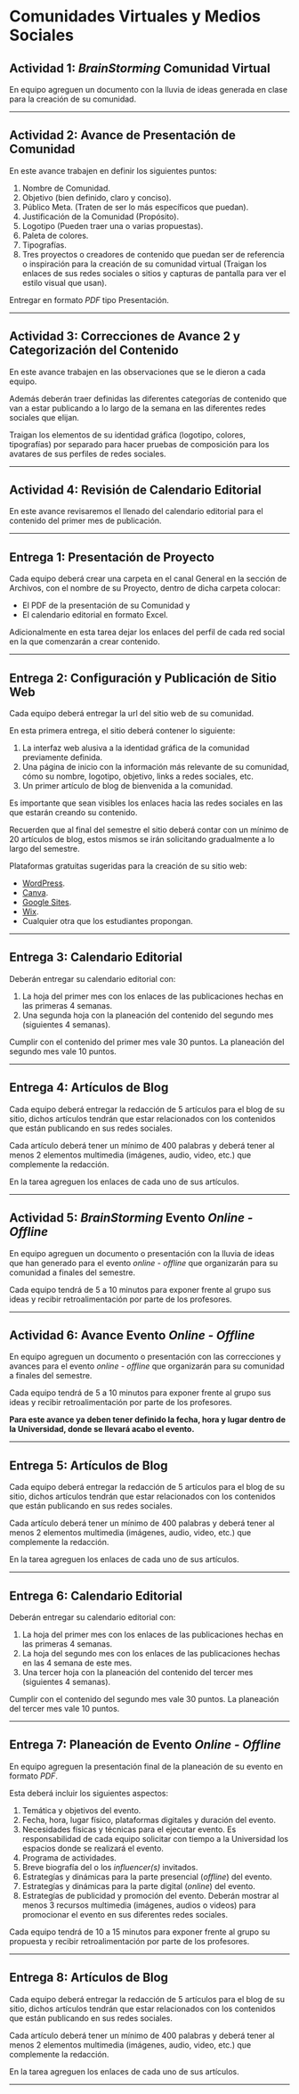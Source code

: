 # Comunidades Virtuales y Medios Sociales

## Actividad 1: _BrainStorming_ Comunidad Virtual

En equipo agreguen un documento con la lluvia de ideas generada en clase para la creación de su comunidad.

---

## Actividad 2: Avance de Presentación de Comunidad

En este avance trabajen en definir los siguientes puntos:

1. ​Nombre de Comunidad.
1. Objetivo (bien definido, claro y conciso).
1. Público Meta. (Traten de ser lo más específicos que puedan).
1. Justificación de la Comunidad (Propósito).
1. Logotipo (Pueden traer una o varias propuestas).
1. Paleta de colores.
1. Tipografías.
1. Tres proyectos o creadores de contenido que puedan ser de referencia o inspiración para la creación de su comunidad virtual (Traigan los enlaces de sus redes sociales o sitios y capturas de pantalla para ver el estilo visual que usan).

Entregar en formato _PDF_ tipo Presentación.

---

## Actividad 3: Correcciones de Avance 2 y Categorización del Contenido

En este avance trabajen en las observaciones que se le dieron a cada equipo.

Además deberán traer definidas las diferentes categorías de contenido que van a estar publicando a lo largo de la semana en las diferentes redes sociales que elijan.

Traigan los elementos de su identidad gráfica (logotipo, colores, tipografías) por separado para hacer pruebas de composición para los avatares de sus perfiles de redes sociales.

---

## Actividad 4: Revisión de Calendario Editorial

En este avance revisaremos el llenado del calendario editorial para el contenido del primer mes de publicación.

---

## Entrega 1: Presentación de Proyecto

Cada equipo deberá crear una carpeta en el canal General en la sección de Archivos, con el nombre de su Proyecto, dentro de dicha carpeta colocar:

- El PDF de la presentación de su Comunidad y
- El calendario editorial en formato Excel.

Adicionalmente en esta tarea dejar los enlaces del perfil de cada red social en la que comenzarán a crear contenido.

---

## Entrega 2: Configuración y Publicación de Sitio Web

Cada equipo deberá entregar la url del sitio web de su comunidad.

En esta primera entrega, el sitio deberá contener lo siguiente:

1. La interfaz web alusiva a la identidad gráfica de la comunidad previamente definida.
1. Una página de inicio con la información más relevante de su comunidad, cómo su nombre, logotipo, objetivo, links a redes sociales, etc.
1. Un primer artículo de blog de bienvenida a la comunidad.

Es importante que sean visibles los enlaces hacia las redes sociales en las que estarán creando su contenido.

Recuerden que al final del semestre el sitio deberá contar con un mínimo de 20 artículos de blog, estos mismos se irán solicitando gradualmente a lo largo del semestre.

Plataformas gratuitas sugeridas para la creación de su sitio web:

- [WordPress](https://wordpress.com/).
- [Canva](https://www.canva.com/es_mx/sitios-web/).
- [Google Sites](https://sites.google.com/).
- [Wix](https://wix.com/).
- Cualquier otra que los estudiantes propongan.

---

## Entrega 3: Calendario Editorial

Deberán entregar su calendario editorial con:

1. La hoja del primer mes con los enlaces de las publicaciones hechas en las primeras 4 semanas.
1. Una segunda hoja con la planeación del contenido del segundo mes (siguientes 4 semanas).

Cumplir con el contenido del primer mes vale 30 puntos. La planeación del segundo mes vale 10 puntos.

---

## Entrega 4: Artículos de Blog

Cada equipo deberá entregar la redacción de 5 artículos para el blog de su sitio, dichos artículos tendrán que estar relacionados con los contenidos que están publicando en sus redes sociales.

Cada artículo deberá tener un mínimo de 400 palabras y deberá tener al menos 2 elementos multimedia (imágenes, audio, video, etc.) que complemente la redacción.

En la tarea agreguen los enlaces de cada uno de sus artículos.

---

## Actividad 5: _BrainStorming_ Evento _Online - Offline_

En equipo agreguen un documento o presentación con la lluvia de ideas que han generado para el evento _online - offline_ que organizarán para su comunidad a finales del semestre.

Cada equipo tendrá de 5 a 10 minutos para exponer frente al grupo sus ideas y recibir retroalimentación por parte de los profesores.

---

## Actividad 6: Avance Evento _Online - Offline_

En equipo agreguen un documento o presentación con las correcciones y avances para el evento _online - offline_ que organizarán para su comunidad a finales del semestre.

Cada equipo tendrá de 5 a 10 minutos para exponer frente al grupo sus ideas y recibir retroalimentación por parte de los profesores.

**Para este avance ya deben tener definido la fecha, hora y lugar dentro de la Universidad, donde se llevará acabo el evento.**

---

## Entrega 5: Artículos de Blog

Cada equipo deberá entregar la redacción de 5 artículos para el blog de su sitio, dichos artículos tendrán que estar relacionados con los contenidos que están publicando en sus redes sociales.

Cada artículo deberá tener un mínimo de 400 palabras y deberá tener al menos 2 elementos multimedia (imágenes, audio, video, etc.) que complemente la redacción.

En la tarea agreguen los enlaces de cada uno de sus artículos.

---

## Entrega 6: Calendario Editorial

Deberán entregar su calendario editorial con:

1. La hoja del primer mes con los enlaces de las publicaciones hechas en las primeras 4 semanas.
1. La hoja del segundo mes con los enlaces de las publicaciones hechas en las 4 semana de este mes.
1. Una tercer hoja con la planeación del contenido del tercer mes (siguientes 4 semanas).

Cumplir con el contenido del segundo mes vale 30 puntos. La planeación del tercer mes vale 10 puntos.

---

## Entrega 7: Planeación de Evento _Online - Offline_

En equipo agreguen la presentación final de la planeación de su evento en formato _PDF_.

Esta deberá incluir los siguientes aspectos:

1. Temática y objetivos del evento.
1. Fecha, hora, lugar físico, plataformas digitales y duración del evento.
1. Necesidades físicas y técnicas para el ejecutar evento. Es responsabilidad de cada equipo solicitar con tiempo a la Universidad los espacios donde se realizará el evento.
1. Programa de actividades.
1. Breve biografía del o los _influencer(s)_ invitados.
1. Estrategías y dinámicas para la parte presencial (_offline_) del evento.
1. Estrategías y dinámicas para la parte digital (_online_) del evento.
1. Estrategías de publicidad y promoción del evento. Deberán mostrar al menos 3 recursos multimedia (imágenes, audios o videos) para promocionar el evento en sus diferentes redes sociales.

Cada equipo tendrá de 10 a 15 minutos para exponer frente al grupo su propuesta y recibir retroalimentación por parte de los profesores.

---

## Entrega 8: Artículos de Blog

Cada equipo deberá entregar la redacción de 5 artículos para el blog de su sitio, dichos artículos tendrán que estar relacionados con los contenidos que están publicando en sus redes sociales.

Cada artículo deberá tener un mínimo de 400 palabras y deberá tener al menos 2 elementos multimedia (imágenes, audio, video, etc.) que complemente la redacción.

En la tarea agreguen los enlaces de cada uno de sus artículos.

---
